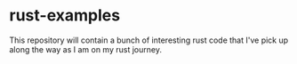 # rust-examples

This repository will contain a bunch of interesting rust code that I've pick up along the way as I am on my rust journey.